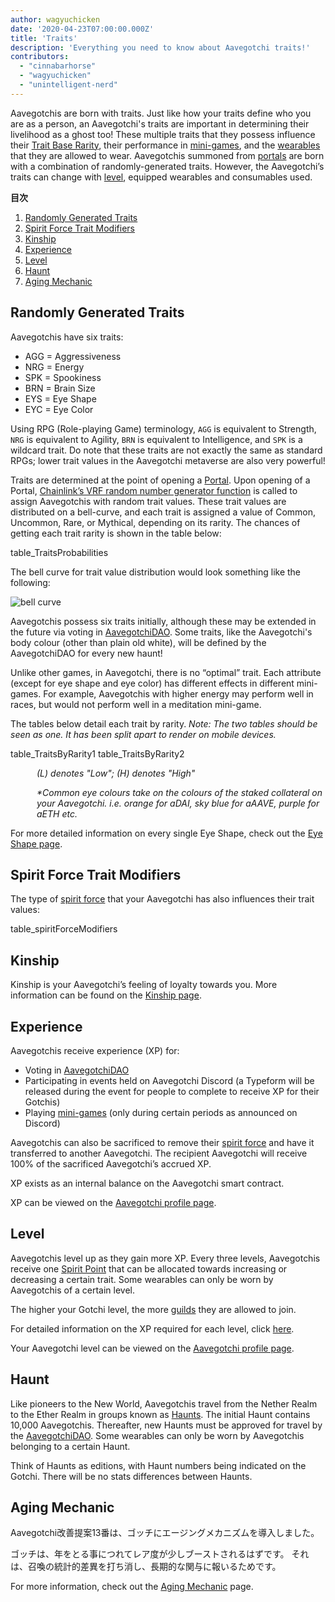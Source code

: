 ```yaml
---
author: wagyuchicken
date: '2020-04-23T07:00:00.000Z'
title: 'Traits'
description: 'Everything you need to know about Aavegotchi traits!'
contributors:
  - "cinnabarhorse"
  - "wagyuchicken"
  - "unintelligent-nerd"
---
```


Aavegotchis are born with traits. Just like how your traits define who you are as a person, an Aavegotchi's traits are important in determining their livelihood as a ghost too! These multiple traits that they possess influence their [Trait Base Rarity](/rarity-farming#base-rarity-score), their performance in [mini-games](/minigames), and the [wearables](/wearables) that they are allowed to wear. Aavegotchis summoned from [portals](/portals) are born with a combination of randomly-generated traits. However, the Aavegotchi’s traits can change with <a href=#level>level</a>, equipped wearables and consumables used. 

<div class="contentsBox">

**目次**

<ol>
<li><a href=#randomly-generated-traits>Randomly Generated Traits </a></li>
<li><a href=#spirit-force-trait-modifiers>Spirit Force Trait Modifiers</a></li>
<li><a href=#kinship>Kinship</a></li>
<li><a href=#experience>Experience</a></li>
<li><a href=#level>Level</a></li>
<li><a href=#haunt>Haunt</a></li>
<li><a href=#aging-mechanic>Aging Mechanic</a></li>
</ol>

</div>

## Randomly Generated Traits
Aavegotchis have six traits:

* AGG = Aggressiveness
* NRG = Energy
* SPK = Spookiness
* BRN = Brain Size
* EYS = Eye Shape
* EYC = Eye Color

Using RPG (Role-playing Game) terminology, `AGG` is equivalent to Strength, `NRG` is equivalent to Agility, `BRN` is equivalent to Intelligence, and `SPK` is a wildcard trait. Do note that these traits are not exactly the same as standard RPGs; lower trait values in the Aavegotchi metaverse are also very powerful!

Traits are determined at the point of opening a [Portal](/portals). Upon opening of a Portal, [Chainlink’s VRF random number generator function](/glossary#chainlink-vrf) is called to assign Aavegotchis with random trait values. These trait values are distributed on a bell-curve, and each trait is assigned a value of Common, Uncommon, Rare, or Mythical, depending on its rarity. The chances of getting each trait rarity is shown in the table below:

table_TraitsProbabilities

The bell curve for trait value distribution would look something like the following:

<img class="bodyImage" src="/traits/bell_curve.png" alt = "bell curve" />

Aavegotchis possess six traits initially, although these may be extended in the future via voting in [AavegotchiDAO](/dao). Some traits, like the Aavegotchi's body colour (other than plain old white), will be defined by the AavegotchiDAO for every new haunt!

Unlike other games, in Aavegotchi, there is no “optimal” trait. Each attribute (except for eye shape and eye color) has different effects in different mini-games. For example, Aavegotchis with higher energy may perform well in races, but would not perform well in a meditation mini-game.

The tables below detail each trait by rarity. *Note: The two tables should be seen as one. It has been split apart to render on mobile devices.*

table_TraitsByRarity1 table_TraitsByRarity2
<p style="margin-left: 3.0em"><i> (L) denotes "Low"; (H) denotes "High" </i></p>
<p style="margin-left: 3.0em"><i> *Common eye colours take on the colours of the staked collateral on your Aavegotchi. i.e. orange for aDAI, sky blue for aAAVE, purple for aETH etc. </i></p>

For more detailed information on every single Eye Shape, check out the [Eye Shape page](/eye-shape).

## Spirit Force Trait Modifiers

The type of [spirit force](/spirit-force) that your Aavegotchi has also influences their trait values:

table_spiritForceModifiers

## Kinship
Kinship is your Aavegotchi’s feeling of loyalty towards you. More information can be found on the [Kinship page](/kinship).

## Experience
Aavegotchis receive experience (XP) for:
* Voting in [AavegotchiDAO](/dao)
* Participating in events held on Aavegotchi Discord (a Typeform will be released during the event for people to complete to receive XP for their Gotchis)
* Playing [mini-games](/minigames) (only during certain periods as announced on Discord)

Aavegotchis can also be sacrificed to remove their [spirit force](/spirit-force) and have it transferred to another Aavegotchi. The recipient Aavegotchi will receive 100% of the sacrificed Aavegotchi’s accrued XP.

XP exists as an internal balance on the Aavegotchi smart contract.

XP can be viewed on the [Aavegotchi profile page](/aavegotchi-profile).

## Level
Aavegotchis level up as they gain more XP. Every three levels, Aavegotchis receive one [Spirit Point](/glossary#spirit-point) that can be allocated towards increasing or decreasing a certain trait. Some wearables can only be worn by Aavegotchis of a certain level.

The higher your Gotchi level, the more [guilds](/guild) they are allowed to join.

For detailed information on the XP required for each level, click [here](/xp).

Your Aavegotchi level can be viewed on the [Aavegotchi profile page](/aavegotchi-profile).

## Haunt
Like pioneers to the New World, Aavegotchis travel from the Nether Realm to the Ether Realm in groups known as [Haunts](/haunt). The initial Haunt contains 10,000 Aavegotchis. Thereafter, new Haunts must be approved for travel by the [AavegotchiDAO](/dao). Some wearables can only be worn by Aavegotchis belonging to a certain Haunt.

Think of Haunts as editions, with Haunt numbers being indicated on the Gotchi. There will be no stats differences between Haunts.

## Aging Mechanic

Aavegotchi改善提案13番は、ゴッチにエージングメカニズムを導入しました。

ゴッチは、年をとる事につれてレア度が少しブーストされるはずです。 それは、召喚の統計的差異を打ち消し、長期的な関与に報いるためです。

For more information, check out the [Aging Mechanic](/aging-mechanic) page.